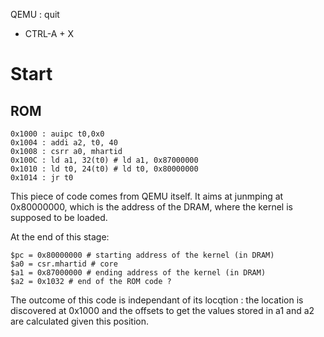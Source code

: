 QEMU : quit 
* CTRL-A + X

# Start
## ROM
```assembly
0x1000 : auipc t0,0x0
0x1004 : addi a2, t0, 40
0x1008 : csrr a0, mhartid
0x100C : ld a1, 32(t0) # ld a1, 0x87000000
0x1010 : ld t0, 24(t0) # ld t0, 0x80000000
0x1014 : jr t0
```
This piece of code comes from QEMU itself. It aims at junmping at 0x80000000, which is the address of the DRAM, where the kernel is supposed to be loaded.

At the end of this stage: 
```gdb
$pc = 0x80000000 # starting address of the kernel (in DRAM)
$a0 = csr.mhartid # core
$a1 = 0x87000000 # ending address of the kernel (in DRAM)
$a2 = 0x1032 # end of the ROM code ?
```

The outcome of this code is independant of its locqtion : the location is discovered at 0x1000 and the offsets to get the values stored in a1 and a2 are calculated given this position.